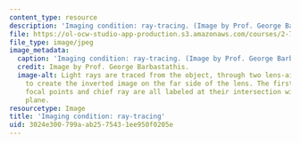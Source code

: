 ```yaml
---
content_type: resource
description: 'Imaging condition: ray-tracing. (Image by Prof. George Barbastathis.)'
file: https://ol-ocw-studio-app-production.s3.amazonaws.com/courses/2-71-optics-spring-2009/3024e300799aab2575431ee950f0205e_2-71s09.jpg
file_type: image/jpeg
image_metadata:
  caption: 'Imaging condition: ray-tracing. (Image by Prof. George Barbastathis.)'
  credit: Image by Prof. George Barbastathis.
  image-alt: Light rays are traced from the object, through two lens-air interfaces,
    to create the inverted image on the far side of the lens. The first and second
    focal points and chief ray are all labeled at their intersection with the ground
    plane.
resourcetype: Image
title: 'Imaging condition: ray-tracing'
uid: 3024e300-799a-ab25-7543-1ee950f0205e
---
```

